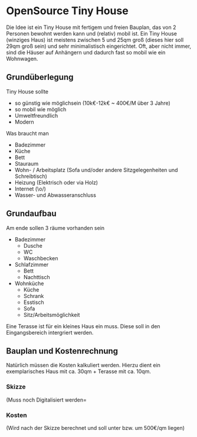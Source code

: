# OpenSource Tiny House
Die Idee ist ein Tiny House mit fertigem und freien Bauplan, das von 2 Personen bewohnt werden kann und (relativ) mobil ist.
Ein Tiny House (winziges Haus) ist meistens zwischen 5 und 25qm groß (dieses hier soll 29qm groß sein) und sehr minimalistisch eingerichtet. Oft, aber nicht immer, sind die Häuser auf Anhängern und dadurch fast so mobil wie ein Wohnwagen. 

## Grundüberlegung
Tiny House sollte 
- so günstig wie möglichsein (10k€-12k€ ~ 400€/M über 3 Jahre)
- so mobil wie möglich
- Umweltfreundlich
- Modern 

Was braucht man
- Badezimmer
- Küche
- Bett
- Stauraum
- Wohn- / Arbeitsplatz (Sofa und/oder andere Sitzgelegenheiten und Schreibtisch)
- Heizung (Elektrisch oder via Holz)
- Internet (\o/)
- Wasser- und Abwasseranschluss

## Grundaufbau
Am ende sollen 3 räume vorhanden sein
  - Badezimmer
    - Dusche
    - WC
    - Waschbecken
  - Schlafzimmer
    - Bett
    - Nachttisch
  - Wohnküche
    - Küche
    - Schrank
    - Esstisch
    - Sofa
    - Sitz/Arbeitsmöglichkeit
 
 Eine Terasse ist für ein kleines Haus ein muss. Diese soll in den Eingangsbereich intergriert werden.
 
 ## Bauplan und Kostenrechnung
 Natürlich müssen die Kosten kalkuliert werden. Hierzu dient ein exemplarisches Haus mit ca. 30qm + Terasse mit ca. 10qm.
 
 ### Skizze
 (Muss noch Digitalisiert werden=
 
 ### Kosten
 (Wird nach der Skizze berechnet und soll unter bzw. um 500€/qm liegen)
 
 
